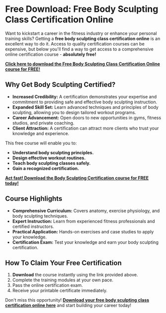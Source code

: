 # Free Download: Free Body Sculpting Class Certification Online

Want to kickstart a career in the fitness industry or enhance your personal training skills? Getting a **free body sculpting class certification online** is an excellent way to do it. Access to quality certification courses can be expensive, but below you'll find a way to get access to a comprehensive online certification course - **absolutely free!**

[**Click here to download the Free Body Sculpting Class Certification Online course for FREE!**](https://udemywork.com/free-body-sculpting-class-certification-online)

## Why Get Body Sculpting Certified?

*   **Increased Credibility:** A certification demonstrates your expertise and commitment to providing safe and effective body sculpting instruction.
*   **Expanded Skill Set:** Learn advanced techniques and principles of body sculpting, allowing you to design tailored workout programs.
*   **Career Advancement:** Open doors to new opportunities in gyms, fitness studios, and private coaching.
*   **Client Attraction:** A certification can attract more clients who trust your knowledge and experience.

This free course will enable you to:

*   **Understand body sculpting principles.**
*   **Design effective workout routines.**
*   **Teach body sculpting classes safely.**
*   **Gain a recognized certification.**

[**Act fast! Download the Body Sculpting Certification course for FREE today!**](https://udemywork.com/free-body-sculpting-class-certification-online)

## Course Highlights

*   **Comprehensive Curriculum:** Covers anatomy, exercise physiology, and body sculpting techniques.
*   **Expert Instruction:** Learn from experienced fitness professionals and certified instructors.
*   **Practical Application:** Hands-on exercises and case studies to apply your knowledge.
*   **Certification Exam:** Test your knowledge and earn your body sculpting certification.

## How To Claim Your Free Certification

1.  **Download** the course instantly using the link provided above.
2.  Complete the training modules at your own pace.
3.  Pass the online certification exam.
4.  Receive your printable certificate immediately.

Don't miss this opportunity! **[Download your free body sculpting class certification online here](https://udemywork.com/free-body-sculpting-class-certification-online)** and start building your career today!
